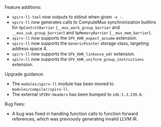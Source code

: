 Feature additions:

* `spirv-ll-tool` now outputs to stdout when given `-o -`.
* `spirv-ll` now generates calls to ComputeMux synchronization builtins for
  `OpControlBarrier` (`__mux_work_group_barrier` and `__mux_sub_group_barrier`)
  and `OpMemoryBarrier` (`__mux_mem_barrier`).
* `spirv-ll` now supports the `SPV_KHR_expect_assume` extension.
* `spirv-ll` now supports the `GenericPointer` storage class, targeting address
  space 4.
* `spirv-ll` now supports the `SPV_KHR_linkonce_odr` extension.
* `spirv-ll` now supports the `SPV_KHR_uniform_group_instructions` extension.

Upgrade guidance:

* The `modules/spirv-ll` module has been moved to `modules/compiler/spirv-ll`.
* The external `SPIRV-Headers` has been bumped to `sdk-1.3.239.0`.

Bug fixes:

* A bug was fixed in handling function calls to function forward references,
  which was previously generating invalid LLVM IR.

